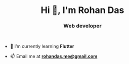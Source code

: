<h1 align="center">Hi 👋, I'm Rohan Das</h1>
<h3 align="center">Web developer</h3>

<br/>

<!-- - 🔭 I’m currently working on [Discord Movie Bot](https://github.com/rohan2388/discord-movie-bot) -->

- 🌱 I’m currently learning **Flutter**

- 📫 Email me at **rohandas.me@gmail.com**

<br/><br/>

<!-- <p align="left"><img src="https://cdn.worldvectorlogo.com/logos/codeigniter.svg" alt="codeigniter" width="40" height="40"/> <img src="https://www.vectorlogo.zone/logos/dartlang/dartlang-icon.svg" alt="dart" width="40" height="40"/> <img src="https://devicons.github.io/devicon/devicon.git/icons/electron/electron-original.svg" alt="electron" width="40" height="40"/> <img src="https://www.vectorlogo.zone/logos/flutterio/flutterio-icon.svg" alt="flutter" width="40" height="40"/> <img src="https://devicons.github.io/devicon/devicon.git/icons/javascript/javascript-original.svg" alt="javascript" width="40" height="40"/> <img src="https://devicons.github.io/devicon/devicon.git/icons/laravel/laravel-plain-wordmark.svg" alt="laravel" width="40" height="40"/> <img src="https://devicons.github.io/devicon/devicon.git/icons/nodejs/nodejs-original-wordmark.svg" alt="nodejs" width="40" height="40"/> <img src="https://devicons.github.io/devicon/devicon.git/icons/php/php-original.svg" alt="php" width="40" height="40"/> <img src="https://devicons.github.io/devicon/devicon.git/icons/react/react-original-wordmark.svg" alt="react" width="40" height="40"/> <img src="https://devicons.github.io/devicon/devicon.git/icons/vuejs/vuejs-original-wordmark.svg" alt="vuejs" width="40" height="40"/> <img src="https://devicons.github.io/devicon/devicon.git/icons/webpack/webpack-original.svg" alt="webpack" width="40" height="40"/></p> -->

<!-- <br/>

<p><img align="left" src="https://github-readme-stats.vercel.app/api?username=rohan2388&show_icons=true" alt="rohan2388" /></p>

<br/>

<p><img align="left" src="https://github-readme-stats.vercel.app/api/top-langs/?username=rohan2388&layout=compact&hide=html" alt="rohan2388" /></p> -->
